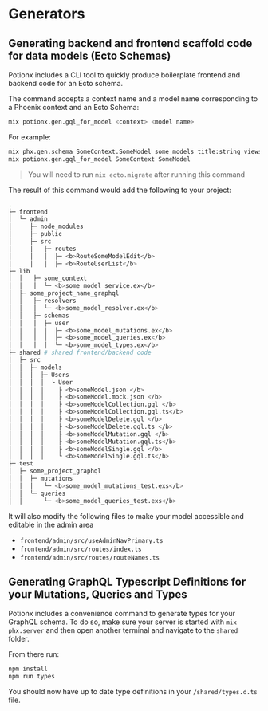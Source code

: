 # Generators

## Generating backend and frontend scaffold code for data models (Ecto Schemas)

Potionx includes a CLI tool to quickly produce boilerplate frontend and backend code for an Ecto schema.

The command accepts a context name and a model name corresponding to a Phoenix context and an Ecto Schema:
```bash
mix potionx.gen.gql_for_model <context> <model name>
```

For example:
```bash
mix phx.gen.schema SomeContext.SomeModel some_models title:string views:integer
mix potionx.gen.gql_for_model SomeContext SomeModel
```

> You will need to run `mix ecto.migrate` after running this command

The result of this command would add the following to your project:
```bash
.
├─ frontend
│  └─ admin
│     ├─ node_modules
│     ├─ public 
│     ├─ src
│     │   ├─ routes
│     │   │  ├─ <b>RouteSomeModelEdit</b>
│     │   │  ├─ <b>RouteUserList</b>
├─ lib
│  │   ├─ some_context
│  │   │  └─ <b>some_model_service.ex</b>
│  ├─ some_project_name_graphql
│  │   ├─ resolvers 
│  │   │  └─ <b>some_model_resolver.ex</b>
│  │   ├─ schemas
│  │   │  ├─ user
│  │   │  │  ├─ <b>some_model_mutations.ex</b>
│  │   │  │  ├─ <b>some_model_queries.ex</b>
│  │   │  │  └─ <b>some_model_types.ex</b>
├─ shared # shared frontend/backend code
│  ├─ src
│  │  ├─ models
│  │  │  ├─ Users
│  │  │  │  └ User
│  │  │  │    ├ <b>someModel.json </b>
│  │  │  │    ├ <b>someModel.mock.json </b>
│  │  │  │    ├ <b>someModelCollection.gql </b>
│  │  │  │    ├ <b>someModelCollection.gql.ts</b>
│  │  │  │    ├ <b>someModelDelete.gql </b>
│  │  │  │    ├ <b>someModelDelete.gql.ts </b>
│  │  │  │    ├ <b>someModelMutation.gql </b>
│  │  │  │    ├ <b>someModelMutation.gql.ts</b>
│  │  │  │    ├ <b>someModelSingle.gql </b>
│  │  │  │    └ <b>someModelSingle.gql.ts</b>
├─ test
│  ├─ some_project_graphql
│  │  ├─ mutations
│  │  │   └─ <b>some_model_mutations_test.exs</b>
│  │  └─ queries
│  │      └─ <b>some_model_queries_test.exs</b>
```

It will also modify the following files to make your model accessible and editable in the admin area
- ```frontend/admin/src/useAdminNavPrimary.ts```
- ```frontend/admin/src/routes/index.ts```
- ```frontend/admin/src/routes/routeNames.ts``` 

## Generating GraphQL Typescript Definitions for your Mutations, Queries and Types
Potionx includes a convenience command to generate types for your GraphQL schema. To do so, make sure your server is started with ```mix phx.server``` and then open another terminal and navigate to the ```shared``` folder.

From there run:
```bash
npm install
npm run types
```

You should now have up to date type definitions in your ```/shared/types.d.ts``` file.
